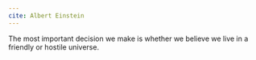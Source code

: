 ```yaml
---
cite: Albert Einstein
---
```


The most important decision we make is whether we believe we live in a friendly or hostile universe.
